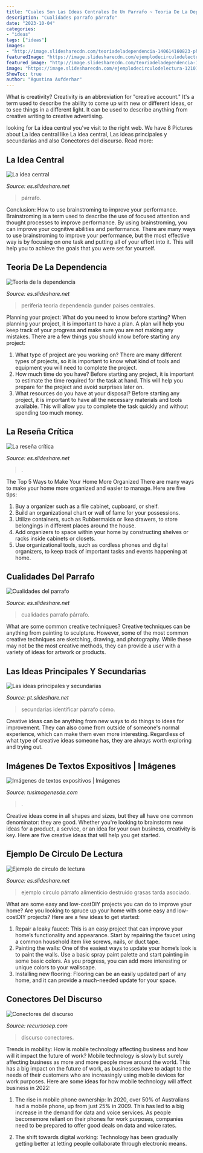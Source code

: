 ```yaml
---
title: "Cuales Son Las Ideas Centrales De Un Parrafo ~ Teoria De La Dependencia"
description: "Cualidades parrafo párrafo"
date: "2023-10-04"
categories:
- "ideas"
tags: ["ideas"]
images:
- "http://image.slidesharecdn.com/teoriadeladependencia-140614160823-phpapp01/95/teoria-de-la-dependencia-6-638.jpg?cb=1402762166"
featuredImage: "https://image.slidesharecdn.com/ejemplodecirculodelectura-121013133114-phpapp02/95/ejemplo-de-circulo-de-lectura-7-728.jpg?cb=1350135137"
featured_image: "http://image.slidesharecdn.com/teoriadeladependencia-140614160823-phpapp01/95/teoria-de-la-dependencia-6-638.jpg?cb=1402762166"
image: "https://image.slidesharecdn.com/ejemplodecirculodelectura-121013133114-phpapp02/95/ejemplo-de-circulo-de-lectura-7-728.jpg?cb=1350135137"
ShowToc: true
author: "Agustina Aufderhar"
---
```



What is creativity?
Creativity is an abbreviation for "creative account." It's a term used to describe the ability to come up with new or different ideas, or to see things in a different light. It can be used to describe anything from creative writing to creative advertising.

	

		
looking for La idea central you've visit to the right web. We have 8 Pictures about La idea central like La idea central, Las ideas principales y secundarias and also Conectores del discurso. Read more:
		
    
## La Idea Central

<img loading=lazy src="https://image.slidesharecdn.com/laideacentral-111121183123-phpapp02/95/la-idea-central-3-728.jpg?cb=1321903104" onerror="this.onerror=null;this.src='https://tse2.mm.bing.net/th?id=OIP.F1FPU1NE7VhALxBI8oj06gHaFj&amp;pid=15.1';" alt="La idea central">

_Source: es.slideshare.net_

>párrafo. 

	

Conclusion: How to use brainstroming to improve your performance.
Brainstroming is a term used to describe the use of focused attention and thought processes to improve performance. By using brainstroming, you can improve your cognitive abilities and performance. There are many ways to use brainstroming to improve your performance, but the most effective way is by focusing on one task and putting all of your effort into it. This will help you to achieve the goals that you were set for yourself.

    
## Teoria De La Dependencia

<img loading=lazy src="http://image.slidesharecdn.com/teoriadeladependencia-140614160823-phpapp01/95/teoria-de-la-dependencia-6-638.jpg?cb=1402762166" onerror="this.onerror=null;this.src='https://tse1.mm.bing.net/th?id=OIP.8djZ_wcxPmm1X9-S80c9dwHaFj&amp;pid=15.1';" alt="Teoria de la dependencia">

_Source: es.slideshare.net_

>periferia teoria dependencia gunder países centrales. 

	

Planning your project: What do you need to know before starting?
When planning your project, it is important to have a plan. A plan will help you keep track of your progress and make sure you are not making any mistakes. There are a few things you should know before starting any project:
1. What type of project are you working on? There are many different types of projects, so it is important to know what kind of tools and equipment you will need to complete the project.
2. How much time do you have? Before starting any project, it is important to estimate the time required for the task at hand. This will help you prepare for the project and avoid surprises later on.
3. What resources do you have at your disposal? Before starting any project, it is important to have all the necessary materials and tools available. This will allow you to complete the task quickly and without spending too much money.

    
## La Reseña Crítica

<img loading=lazy src="http://image.slidesharecdn.com/lareseacrtica-120313203756-phpapp02/95/la-resea-crtica-5-728.jpg?cb=1400086086" onerror="this.onerror=null;this.src='https://tse4.mm.bing.net/th?id=OIP.UCKRxPMwg2hUq9lD6ReIDAHaFj&amp;pid=15.1';" alt="La reseña crítica">

_Source: es.slideshare.net_

>. 

	

The Top 5 Ways to Make Your Home More Organized
There are many ways to make your home more organized and easier to manage. Here are five tips: 
1. Buy a organizer such as a file cabinet, cupboard, or shelf. 
2. Build an organizational chart or wall of fame for your possessions. 
3. Utilize containers, such as Rubbermaids or Ikea drawers, to store belongings in different places around the house. 
4. Add organizers to space within your home by constructing shelves or racks inside cabinets or closets. 
5. Use organizational tools, such as cordless phones and digital organizers, to keep track of important tasks and events happening at home.

    
## Cualidades Del Parrafo

<img loading=lazy src="https://image.slidesharecdn.com/cualidadesdelparrafo-140413181655-phpapp02/95/cualidades-del-parrafo-8-638.jpg?cb=1397413137" onerror="this.onerror=null;this.src='https://tse2.mm.bing.net/th?id=OIP._21dKFWXnfSn4TeSWcxQwwHaFP&amp;pid=15.1';" alt="Cualidades del parrafo">

_Source: es.slideshare.net_

>cualidades parrafo párrafo. 

	

What are some common creative techniques?
Creative techniques can be anything from painting to sculpture. However, some of the most common creative techniques are sketching, drawing, and photography. While these may not be the most creative methods, they can provide a user with a variety of ideas for artwork or products.

    
## Las Ideas Principales Y Secundarias

<img loading=lazy src="https://image.slidesharecdn.com/lasideasprincipalesysecundarias-110804010548-phpapp02/95/slide-5-1024.jpg" onerror="this.onerror=null;this.src='https://tse3.mm.bing.net/th?id=OIP.bbWR4t33qq3VHb24OpqtsQHaFj&amp;pid=15.1';" alt="Las ideas principales y secundarias">

_Source: pt.slideshare.net_

>secundarias identificar párrafo cómo. 

	

Creative ideas can be anything from new ways to do things to ideas for improvement. They can also come from outside of someone's normal experience, which can make them even more interesting. Regardless of what type of creative ideas someone has, they are always worth exploring and trying out.

    
## Imágenes De Textos Expositivos | Imágenes

<img loading=lazy src="http://tusimagenesde.com/wp-content/uploads/2016/07/textos-expositivos-1.jpg" onerror="this.onerror=null;this.src='https://tse1.mm.bing.net/th?id=OIP.SIDTfEx_KsNn7V-EP8rbcQHaFj&amp;pid=15.1';" alt="Imágenes de textos expositivos | Imágenes">

_Source: tusimagenesde.com_

>. 

	

Creative ideas come in all shapes and sizes, but they all have one common denominator: they are good. Whether you're looking to brainstorm new ideas for a product, a service, or an idea for your own business, creativity is key. Here are five creative ideas that will help you get started.

    
## Ejemplo De Circulo De Lectura

<img loading=lazy src="https://image.slidesharecdn.com/ejemplodecirculodelectura-121013133114-phpapp02/95/ejemplo-de-circulo-de-lectura-7-728.jpg?cb=1350135137" onerror="this.onerror=null;this.src='https://tse4.mm.bing.net/th?id=OIP.YXxVM2_bd6bURjquAmshUQHaFj&amp;pid=15.1';" alt="Ejemplo de circulo de lectura">

_Source: es.slideshare.net_

>ejemplo circulo párrafo alimenticio destruido grasas tarda asociado. 

	

What are some easy and low-costDIY projects you can do to improve your home?
Are you looking to spruce up your home with some easy and low-costDIY projects? Here are a few ideas to get started: 
1. Repair a leaky faucet: This is an easy project that can improve your home’s functionality and appearance. Start by repairing the faucet using a common household item like screws, nails, or duct tape. 
2. Painting the walls: One of the easiest ways to update your home’s look is to paint the walls. Use a basic spray paint palette and start painting in some basic colors. As you progress, you can add more interesting or unique colors to your wallscape. 
3. Installing new flooring: Flooring can be an easily updated part of any home, and it can provide a much-needed update for your space.

    
## Conectores Del Discurso

<img loading=lazy src="https://i0.wp.com/www.recursosep.com/wp-content/uploads/2018/12/conectores-del-discurso-recursosep.jpg?fit=849%2C1200&amp;ssl=1" onerror="this.onerror=null;this.src='https://tse2.mm.bing.net/th?id=OIP.vddjnTLLTWQ9z9CJGk2GsQHaKd&amp;pid=15.1';" alt="Conectores del discurso">

_Source: recursosep.com_

>discurso conectores. 

	

Trends in mobility: How is mobile technology affecting business and how will it impact the future of work?
Mobile technology is slowly but surely affecting business as more and more people move around the world. This has a big impact on the future of work, as businesses have to adapt to the needs of their customers who are increasingly using mobile devices for work purposes. Here are some ideas for how mobile technology will affect business in 2022:
1) The rise in mobile phone ownership: In 2020, over 50% of Australians had a mobile phone, up from just 25% in 2009. This has led to a big increase in the demand for data and voice services. As people becomemore reliant on their phones for work purposes, companies need to be prepared to offer good deals on data and voice rates.

2) The shift towards digital working: Technology has been gradually getting better at letting people collaborate through electronic means.

